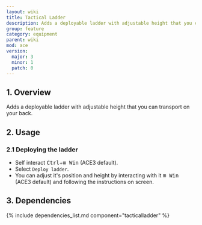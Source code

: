 ```yaml
---
layout: wiki
title: Tactical Ladder
description: Adds a deployable ladder with adjustable height that you can transport on your back.
group: feature
category: equipment
parent: wiki
mod: ace
version:
  major: 3
  minor: 1
  patch: 0
---
```


## 1. Overview

Adds a deployable ladder with adjustable height that you can transport on your back.

## 2. Usage

### 2.1 Deploying the ladder
- Self interact <kbd>Ctrl</kbd>+<kbd>⊞&nbsp;Win</kbd> (ACE3 default).
- Select `Deploy ladder`.
- You can adjust it's position and height by interacting with it <kbd>⊞&nbsp;Win</kbd> (ACE3 default) and following the instructions on screen.

## 3. Dependencies

{% include dependencies_list.md component="tacticalladder" %}

